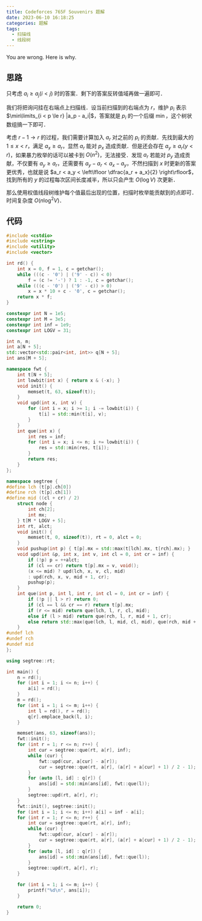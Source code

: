 ```yaml
---
title: Codeforces 765F Souvenirs 题解
date: 2023-06-10 16:18:25
categories: 题解
tags:
  - 扫描线
  - 线段树
---
```


You are wrong. Here is why.

<!-- more -->

## 思路

只考虑 $a_i \ge a_j (i < j)$ 时的答案．剩下的答案反转值域再做一遍即可．

我们将把询问挂在右端点上扫描线．设当前扫描到的右端点为 $r$，维护 $p_i$ 表示 $\min\limits_{i < p \le r} |a_p - a_i|$，答案就是 $p_i$ 的一个后缀 $\min$，这个树状数组搞一下即可．

考虑 $r - 1 \rightarrow r$ 的过程，我们需要计算加入 $a_r$ 对之前的 $p_i$ 的贡献．先找到最大的 $1 \le x < r$，满足 $a_x \ge a_r$，显然 $a_r$ 能对 $p_x$ 造成贡献．但是还会存在 $a_y \ge a_r (y < r)$，如果暴力枚举的话可以被卡到 $O(n^2)$，无法接受．发现 $a_r$ 若能对 $p_y$ 造成贡献，不仅要有 $a_y \ge a_r$，还需要有 $a_y - a_r < a_x - a_y$，不然扫描到 $x$ 时更新的答案更优秀，也就是说 $a_r < a_y < \left\lfloor \dfrac{a_r + a_x}{2} \right\rfloor$，找到所有的 $y$ 的过程每次区间长度减半，所以只会产生 $O(\log V)$ 次更新．

那么使用权值线段树维护每个值最后出现的位置，扫描时枚举能贡献到的点即可．时间复杂度 $O(n \log^2 V)$．

## 代码

```cpp
#include <cstdio>
#include <cstring>
#include <utility>
#include <vector>

int rd() {
	int x = 0, f = 1, c = getchar();
	while (((c - '0') | ('9' - c)) < 0)
		f = (c != '-') ? 1 : -1, c = getchar();
	while (((c - '0') | ('9' - c)) > 0)
		x = x * 10 + c - '0', c = getchar();
	return x * f;
}

constexpr int N = 1e5;
constexpr int M = 3e5;
constexpr int inf = 1e9;
constexpr int LOGV = 31;

int n, m;
int a[N + 5];
std::vector<std::pair<int, int>> q[N + 5];
int ans[M + 5];

namespace fwt {
	int t[N + 5];
	int lowbit(int x) { return x & (-x); }
	void init() {
		memset(t, 63, sizeof(t));
	}
	void upd(int x, int v) {
		for (int i = x; i >= 1; i -= lowbit(i)) {
			t[i] = std::min(t[i], v);
		}
	}
	int que(int x) {
		int res = inf;
		for (int i = x; i <= n; i += lowbit(i)) {
			res = std::min(res, t[i]);
		}
		return res;
	}
};

namespace segtree {
#define lch (t[p].ch[0])
#define rch (t[p].ch[1])
#define mid ((cl + cr) / 2)
	struct node {
		int ch[2];
		int mx;
	} t[M * LOGV + 5];
	int rt, alct;
	void init() {
		memset(t, 0, sizeof(t)), rt = 0, alct = 0;
	}
	void pushup(int p) { t[p].mx = std::max(t[lch].mx, t[rch].mx); }
	void upd(int &p, int x, int v, int cl = 0, int cr = inf) {
		if (!p) p = ++alct;
		if (cl == cr) return t[p].mx = v, void();
		(x <= mid) ? upd(lch, x, v, cl, mid)
		: upd(rch, x, v, mid + 1, cr);
		pushup(p);
	}
	int que(int p, int l, int r, int cl = 0, int cr = inf) {
		if (!p || l > r) return 0;
		if (cl == l && cr == r) return t[p].mx;
		if (r <= mid) return que(lch, l, r, cl, mid);
		else if (l > mid) return que(rch, l, r, mid + 1, cr);
		else return std::max(que(lch, l, mid, cl, mid), que(rch, mid + 1, r, mid + 1, cr));
	}
#undef lch
#undef rch
#undef mid
};

using segtree::rt;

int main() {
	n = rd();
	for (int i = 1; i <= n; i++) {
		a[i] = rd();
	}
	m = rd();
	for (int i = 1; i <= m; i++) {
		int l = rd(), r = rd();
		q[r].emplace_back(l, i);
	}

	memset(ans, 63, sizeof(ans));
	fwt::init();
	for (int r = 1; r <= n; r++) {
		int cur = segtree::que(rt, a[r], inf);
		while (cur) {
			fwt::upd(cur, a[cur] - a[r]);
			cur = segtree::que(rt, a[r], (a[r] + a[cur] + 1) / 2 - 1);
		}
		for (auto [l, id] : q[r]) {
			ans[id] = std::min(ans[id], fwt::que(l));
		}
		segtree::upd(rt, a[r], r);
	}
	fwt::init(), segtree::init();
	for (int i = 1; i <= n; i++) a[i] = inf - a[i];
	for (int r = 1; r <= n; r++) {
		int cur = segtree::que(rt, a[r], inf);
		while (cur) {
			fwt::upd(cur, a[cur] - a[r]);
			cur = segtree::que(rt, a[r], (a[r] + a[cur] + 1) / 2 - 1);
		}
		for (auto [l, id] : q[r]) {
			ans[id] = std::min(ans[id], fwt::que(l));
		}
		segtree::upd(rt, a[r], r);
	}

	for (int i = 1; i <= m; i++) {
		printf("%d\n", ans[i]);
	}

	return 0;
}
```